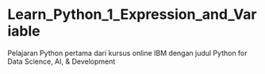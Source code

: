 # Learn_Python_1_Expression_and_Variable
Pelajaran Python pertama dari kursus online IBM dengan judul Python for Data Science, AI, &amp; Development
